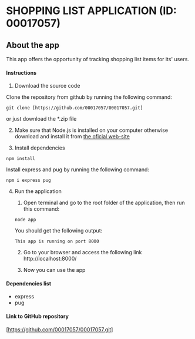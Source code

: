 # SHOPPING LIST APPLICATION (ID: 00017057) 

## About the app
This app offers the opportunity of tracking shopping list items for its' users.

#### Instructions
1. Download the source code

Clone the repository from github by running the following command:

```terminal
git clone [https://github.com/00017057/00017057.git]
```
or just download the *.zip file

2. Make sure that Node.js is installed on your computer otherwise download and install it from [the oficial web-site](https://nodejs.org/en/download)

3. Install dependencies
```terminal
npm install
```
Install express and pug by running the following command:

```terminal
npm i express pug
```

4. Run the application

    1. Open terminal and go to the root folder of the application, then run this command:
    ```terminal
    node app
    ```
    You should get the following output:
    ```terminal
    This app is running on port 8000
    ```

    2. Go to your browser and access the following link http://localhost:8000/

    3. Now you can use the app
    
#### Dependencies list
- express
- pug

#### Link to GitHub repository
[https://github.com/00017057/00017057.git]